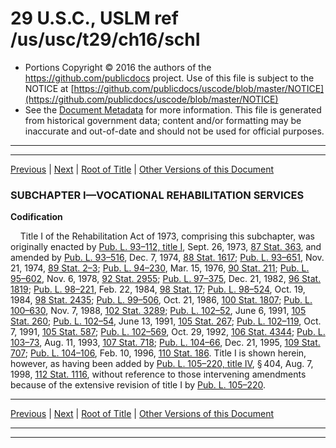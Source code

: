 ---
---

# 29 U.S.C., USLM ref /us/usc/t29/ch16/schI

* Portions Copyright © 2016 the authors of the https://github.com/publicdocs project.
  Use of this file is subject to the NOTICE at [https://github.com/publicdocs/uscode/blob/master/NOTICE](https://github.com/publicdocs/uscode/blob/master/NOTICE)
* See the [Document Metadata](././../../../../..//README.md) for more information.
  This file is generated from historical government data; content and/or formatting may be inaccurate and out-of-date and should not be used for official purposes.

----------
----------

[Previous](./../../../../..//us/usc/t29/ch16/m__us_usc_t29_s718.md) | [Next](./../../../../..//us/usc/t29/ch16/schI/ptA/m__us_usc_t29_ch16_schI_ptA.md) | [Root of Title](./../../../../../) | [Other Versions of this Document](https://publicdocs.github.io/go/links?ns=uslm&ref=%2Fus%2Fusc%2Ft29%2Fch16%2FschI)

### SUBCHAPTER I—VOCATIONAL REHABILITATION SERVICES

 __Codification__ 

    Title I of the Rehabilitation Act of 1973, comprising this subchapter, was originally enacted by [Pub. L. 93–112, title I][/us/pl/93/112/tI], Sept. 26, 1973, [87 Stat. 363][/us/stat/87/363], and amended by [Pub. L. 93–516][/us/pl/93/516], Dec. 7, 1974, [88 Stat. 1617][/us/stat/88/1617]; [Pub. L. 93–651][/us/pl/93/651], Nov. 21, 1974, [89 Stat. 2–3][/us/stat/89/2-3]; [Pub. L. 94–230][/us/pl/94/230], Mar. 15, 1976, [90 Stat. 211][/us/stat/90/211]; [Pub. L. 95–602][/us/pl/95/602], Nov. 6, 1978, [92 Stat. 2955][/us/stat/92/2955]; [Pub. L. 97–375][/us/pl/97/375], Dec. 21, 1982, [96 Stat. 1819][/us/stat/96/1819]; [Pub. L. 98–221][/us/pl/98/221], Feb. 22, 1984, [98 Stat. 17][/us/stat/98/17]; [Pub. L. 98–524][/us/pl/98/524], Oct. 19, 1984, [98 Stat. 2435][/us/stat/98/2435]; [Pub. L. 99–506][/us/pl/99/506], Oct. 21, 1986, [100 Stat. 1807][/us/stat/100/1807]; [Pub. L. 100–630][/us/pl/100/630], Nov. 7, 1988, [102 Stat. 3289][/us/stat/102/3289]; [Pub. L. 102–52][/us/pl/102/52], June 6, 1991, [105 Stat. 260][/us/stat/105/260]; [Pub. L. 102–54][/us/pl/102/54], June 13, 1991, [105 Stat. 267][/us/stat/105/267]; [Pub. L. 102–119][/us/pl/102/119], Oct. 7, 1991, [105 Stat. 587][/us/stat/105/587]; [Pub. L. 102–569][/us/pl/102/569], Oct. 29, 1992, [106 Stat. 4344][/us/stat/106/4344]; [Pub. L. 103–73][/us/pl/103/73], Aug. 11, 1993, [107 Stat. 718][/us/stat/107/718]; [Pub. L. 104–66][/us/pl/104/66], Dec. 21, 1995, [109 Stat. 707][/us/stat/109/707]; [Pub. L. 104–106][/us/pl/104/106], Feb. 10, 1996, [110 Stat. 186][/us/stat/110/186]. Title I is shown herein, however, as having been added by [Pub. L. 105–220, title IV][/us/pl/105/220/tIV], § 404, Aug. 7, 1998, [112 Stat. 1116][/us/stat/112/1116], without reference to those intervening amendments because of the extensive revision of title I by [Pub. L. 105–220][/us/pl/105/220].

----------

[Previous](./../../../../..//us/usc/t29/ch16/m__us_usc_t29_s718.md) | [Next](./../../../../..//us/usc/t29/ch16/schI/ptA/m__us_usc_t29_ch16_schI_ptA.md) | [Root of Title](./../../../../../) | [Other Versions of this Document](https://publicdocs.github.io/go/links?ns=uslm&ref=%2Fus%2Fusc%2Ft29%2Fch16%2FschI)

----------
----------

[/us/pl/93/112/tI]: https://publicdocs.github.io/go/links?ns=uslm&ref=%2Fus%2Fpl%2F93%2F112%2FtI
[/us/stat/87/363]: https://publicdocs.github.io/go/links?ns=uslm&ref=%2Fus%2Fstat%2F87%2F363
[/us/pl/93/516]: https://publicdocs.github.io/go/links?ns=uslm&ref=%2Fus%2Fpl%2F93%2F516
[/us/stat/88/1617]: https://publicdocs.github.io/go/links?ns=uslm&ref=%2Fus%2Fstat%2F88%2F1617
[/us/pl/93/651]: https://publicdocs.github.io/go/links?ns=uslm&ref=%2Fus%2Fpl%2F93%2F651
[/us/stat/89/2-3]: https://publicdocs.github.io/go/links?ns=uslm&ref=%2Fus%2Fstat%2F89%2F2-3
[/us/pl/94/230]: https://publicdocs.github.io/go/links?ns=uslm&ref=%2Fus%2Fpl%2F94%2F230
[/us/stat/90/211]: https://publicdocs.github.io/go/links?ns=uslm&ref=%2Fus%2Fstat%2F90%2F211
[/us/pl/95/602]: https://publicdocs.github.io/go/links?ns=uslm&ref=%2Fus%2Fpl%2F95%2F602
[/us/stat/92/2955]: https://publicdocs.github.io/go/links?ns=uslm&ref=%2Fus%2Fstat%2F92%2F2955
[/us/pl/97/375]: https://publicdocs.github.io/go/links?ns=uslm&ref=%2Fus%2Fpl%2F97%2F375
[/us/stat/96/1819]: https://publicdocs.github.io/go/links?ns=uslm&ref=%2Fus%2Fstat%2F96%2F1819
[/us/pl/98/221]: https://publicdocs.github.io/go/links?ns=uslm&ref=%2Fus%2Fpl%2F98%2F221
[/us/stat/98/17]: https://publicdocs.github.io/go/links?ns=uslm&ref=%2Fus%2Fstat%2F98%2F17
[/us/pl/98/524]: https://publicdocs.github.io/go/links?ns=uslm&ref=%2Fus%2Fpl%2F98%2F524
[/us/stat/98/2435]: https://publicdocs.github.io/go/links?ns=uslm&ref=%2Fus%2Fstat%2F98%2F2435
[/us/pl/99/506]: https://publicdocs.github.io/go/links?ns=uslm&ref=%2Fus%2Fpl%2F99%2F506
[/us/stat/100/1807]: https://publicdocs.github.io/go/links?ns=uslm&ref=%2Fus%2Fstat%2F100%2F1807
[/us/pl/100/630]: https://publicdocs.github.io/go/links?ns=uslm&ref=%2Fus%2Fpl%2F100%2F630
[/us/stat/102/3289]: https://publicdocs.github.io/go/links?ns=uslm&ref=%2Fus%2Fstat%2F102%2F3289
[/us/pl/102/52]: https://publicdocs.github.io/go/links?ns=uslm&ref=%2Fus%2Fpl%2F102%2F52
[/us/stat/105/260]: https://publicdocs.github.io/go/links?ns=uslm&ref=%2Fus%2Fstat%2F105%2F260
[/us/pl/102/54]: https://publicdocs.github.io/go/links?ns=uslm&ref=%2Fus%2Fpl%2F102%2F54
[/us/stat/105/267]: https://publicdocs.github.io/go/links?ns=uslm&ref=%2Fus%2Fstat%2F105%2F267
[/us/pl/102/119]: https://publicdocs.github.io/go/links?ns=uslm&ref=%2Fus%2Fpl%2F102%2F119
[/us/stat/105/587]: https://publicdocs.github.io/go/links?ns=uslm&ref=%2Fus%2Fstat%2F105%2F587
[/us/pl/102/569]: https://publicdocs.github.io/go/links?ns=uslm&ref=%2Fus%2Fpl%2F102%2F569
[/us/stat/106/4344]: https://publicdocs.github.io/go/links?ns=uslm&ref=%2Fus%2Fstat%2F106%2F4344
[/us/pl/103/73]: https://publicdocs.github.io/go/links?ns=uslm&ref=%2Fus%2Fpl%2F103%2F73
[/us/stat/107/718]: https://publicdocs.github.io/go/links?ns=uslm&ref=%2Fus%2Fstat%2F107%2F718
[/us/pl/104/66]: https://publicdocs.github.io/go/links?ns=uslm&ref=%2Fus%2Fpl%2F104%2F66
[/us/stat/109/707]: https://publicdocs.github.io/go/links?ns=uslm&ref=%2Fus%2Fstat%2F109%2F707
[/us/pl/104/106]: https://publicdocs.github.io/go/links?ns=uslm&ref=%2Fus%2Fpl%2F104%2F106
[/us/stat/110/186]: https://publicdocs.github.io/go/links?ns=uslm&ref=%2Fus%2Fstat%2F110%2F186
[/us/pl/105/220/tIV]: https://publicdocs.github.io/go/links?ns=uslm&ref=%2Fus%2Fpl%2F105%2F220%2FtIV
[/us/stat/112/1116]: https://publicdocs.github.io/go/links?ns=uslm&ref=%2Fus%2Fstat%2F112%2F1116
[/us/pl/105/220]: https://publicdocs.github.io/go/links?ns=uslm&ref=%2Fus%2Fpl%2F105%2F220


